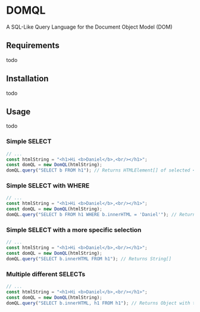 # DOMQL
A SQL-Like Query Language for the Document Object Model (DOM)

## Requirements
todo

## Installation
todo

## Usage
todo

### Simple **SELECT**
```javascript
// ...
const htmlString = "<h1>Hi <b>Daniel</b>,<br/></h1>";
const domQL = new DomQL(htmlString);
domQL.query("SELECT b FROM h1"); // Returns HTMLElement[] of selected <b> elements
```

### Simple **SELECT** with **WHERE**
```javascript
// ...
const htmlString = "<h1>Hi <b>Daniel</b>,<br/></h1>";
const domQL = new DomQL(htmlString);
domQL.query("SELECT b FROM h1 WHERE b.innerHTML = 'Daniel'"); // Returns HTMLElement[] of selected <b> elements
```

### Simple **SELECT** with a more specific selection
```javascript
// ...
const htmlString = "<h1>Hi <b>Daniel</b>,<br/></h1>";
const domQL = new DomQL(htmlString);
domQL.query("SELECT b.innerHTML FROM h1"); // Returns String[]
```

### Multiple different **SELECT**s
```javascript
// ...
const htmlString = "<h1>Hi <b>Daniel</b>,<br/></h1>";
const domQL = new DomQL(htmlString);
domQL.query("SELECT b.innerHTML, h1 FROM h1"); // Returns Object with the keys "h1" and "b.innerHTML" which contains an array of HTMLElement and String
```